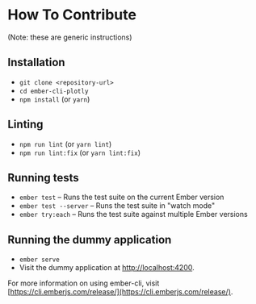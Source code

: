 # How To Contribute

(Note: these are generic instructions)

## Installation

* `git clone <repository-url>`
* `cd ember-cli-plotly`
* `npm install` (or `yarn`)

## Linting

* `npm run lint` (or `yarn lint`)
* `npm run lint:fix` (or `yarn lint:fix`)

## Running tests

* `ember test` – Runs the test suite on the current Ember version
* `ember test --server` – Runs the test suite in "watch mode"
* `ember try:each` – Runs the test suite against multiple Ember versions

## Running the dummy application

* `ember serve`
* Visit the dummy application at [http://localhost:4200](http://localhost:4200).

For more information on using ember-cli, visit [https://cli.emberjs.com/release/](https://cli.emberjs.com/release/).
